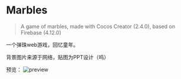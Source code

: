 # Marbles
>A game of marbles, made with Cocos Creator (2.4.0), based on Firebase (4.12.0)

一个弹珠web游戏，回忆童年。

背景图片来源于网络，贴图为PPT设计（呜）

预览：
![preview](https://user-images.githubusercontent.com/82582936/152682876-1671c0fe-dc81-4474-bdd5-8e34b84a0606.jpeg)
